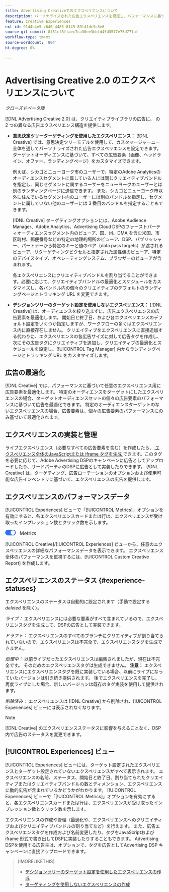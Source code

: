 ```yaml
---
title: Advertising Creativeでのエクスペリエンスについて
description: パーソナライズされた広告エクスペリエンスを設定し、パフォーマンスに基づいて広告要素を最適化する方法を説明します。
feature: Creative Experiences
exl-id: 91d4b4e5-c646-4485-8149-89f41dc9c3e6
source-git-commit: 8f81cf8ffaec7ca30ee3bbfd45d3577e75d77faf
workflow-type: tm+mt
source-wordcount: '804'
ht-degree: 0%

---
```


# Advertising Creative 2.0 のエクスペリエンスについて

*クローズドベータ版*

<!-- Revisit Description metadata -->

<!-- MORE -->

[!DNL Advertising Creative 2.0] は、クリエイティブライブラリの広告に、<!-- can use a single library only --> の 2 つの異なる広告エクスペリエンス構造を提供します。

* **意思決定ツリーターゲティングを使用したエクスペリエンス：** [!DNL Creative] では、意思決定ツリーモデルを使用して、カスタマージャーニー全体を通してパーソナライズされた広告エクスペリエンスを設定できます。 ターゲットオーディエンスに基づいて、すべての広告要素（画像、ヘッドライン、オファー、ランディングページ）をカスタマイズできます。

  例えば、シカゴとニューヨーク市のユーザーで、特定のAdobe Analyticsのオーディエンスセグメントに属している人には同じクリエイティブバンドルを指定し、同じセグメントに属するユーザーをニューヨークのユーザーとは別のランディングページに送信できます。 また、シカゴとニューヨーク市以外に住んでいるセグメント内のユーザーには別のバンドルを指定し、セグメントに属していない他のユーザーには 3 番目のバンドルを指定することもできます。

  [!DNL Creative] ターゲティングオプションには、Adobe Audience Manager、Adobe Analytics、Advertising Cloud DSPのファーストパーティオーディエンスセグメント内のビューア、国、州、DMA を含む米国、市区町村、郵便番号などの特定の地理的場所のビューア、DSP、パブリッシャー、パートナーから特定のキーと値のペア（data pass targets）が渡されるビューア、リターゲティングピクセルと指定された属性値のビューア、特定のデバイスタイプ、オペレーティングシステム、ブラウザーのビューアが含まれます。

  各エクスペリエンスにクリエイティブバンドルを割り当てることができます。必要に応じて、クリエイティブバンドルの最適化とスケジュールをカスタマイズし、各バンドル内の個々のクリエイティブのデフォルトのランディングページとトラッキング URL<!-- and any flexible attributes --> を変更できます。

* **デシジョンツリーのターゲット設定を使用しないエクスペリエンス：** [!DNL Creative] は、オーディエンスを絞り込まずに、広告エクスペリエンスの広告要素を最適化します。<!-- For first-party creatives, [!DNL Creative] serves the ads. --> 開始日と終了日、および各エクスペリエンスのデフォルト設定をいくつか指定しますが、ワークフローの多くはエクスペリエンス内に直接存在しません。 クリエイティブをエクスペリエンスに直接追加する代わりに、エクスペリエンスの各広告サイズに対して広告タグを作成し、次にその広告タグにクリエイティブを追加し、クリエイティブの最適化とスケジュールを設定し、[!UICONTROL Tag Manager] 内からランディングページとトラッキング URL をカスタマイズします。

## 広告の最適化

<!-- MORE -->
[!DNL Creative] では、パフォーマンスに基づいて任意のエクスペリエンス用に広告要素を最適化します。 特定のオーディエンスをターゲットにしたエクスペリエンスの場合、ターゲットオーディエンスセットの個々の広告要素のパフォーマンスに基づいて広告を最適化できます。 特定のオーディエンスターゲットのないエクスペリエンスの場合、広告要素は、個々の広告要素のパフォーマンスにのみ基づいて最適化されます。

## エクスペリエンスの実装と管理

ライブエクスペリエンス（必要なすべての広告要素を含む）を作成したら、[ エクスペリエンス全体のJavaScriptまたは iframe タグを生成 ](experience-tag-export.md) できます。このタグを必要に応じて、Adobe Advertising DSPのキャンペーンに広告としてアップロードしたり、サードパーティのDSPに広告として実装したりできます。 [!DNL Creative] は、ターゲティング、広告ローテーションのオプションおよび使用可能な広告インベントリに基づいて、エクスペリエンスの広告を提供します。

## エクスペリエンスのパフォーマンスデータ

[!UICONTROL Experiences] ビューで「[!UICONTROL Metrics]」オプションを有効にすると、各エクスペリエンスカードまたは行は、エクスペリエンスが受け取ったインプレッション数とクリック数を示します。

![ 指標オプション ](/help/creative/assets/metrics-option.png " 指標オプション ")

<!-- insert screen shot of Metrics option?  If not, then add instructions elsewhere -->

<!-- I don't see this as of 1/9; why only in the table view?   You can also add conversion columns in the table view. -->

[!UICONTROL Creative]/[!UICONTROL Experiences] ビューから、任意のエクスペリエンスの詳細なパフォーマンスデータを表示できます。 エクスペリエンス全体のパフォーマンスを監視するには、[!UICONTROL Custom Creative Report] を作成します。

<!--
You can [view detailed performance data for any experience](experience-performance-details.md) from the Creative > Experiences view. To monitor performance across your experiences, [create custom reports](/help/dsp/reports/report-create.md).
-->

## エクスペリエンスのステータス {#experience-statuses}

<!-- verify that these are all still the same -->

エクスペリエンスのステータスは自動的に設定されます（手動で設定する *deleted* を除く）。

*ライブ：* エクスペリエンスには必要な要素がすべて含まれているので、エクスペリエンスタグを生成して、DSPの広告として実装できます。<!-- A live experience may be scheduled to start in the future -->

*ドラフト：* エクスペリエンスのすべてのブランチにクリエイティブが割り当てられていないので、エクスペリエンスは不完全で、エクスペリエンスタグを生成できません。

*処理中：* 以前ライブだったエクスペリエンスは編集されましたが、現在は不完全です。 そのためのエクスペリエンスタグは生成できません。 **注意：** エクスペリエンスにエクスペリエンスタグを既に実装している場合、以前にライブになっていたバージョンは引き続き提供されます。 後でエクスペリエンスを完了し、再度ライブにした場合、新しいバージョンは既存のタグ実装を使用して提供されます。

*削除済み：* エクスペリエンスは [!DNL Creative] から削除され、[!UICONTROL Experiences] ビューには表示されなくなります。

>[!NOTE]
>
>[!DNL Creative] のエクスペリエンスステータスに影響を与えることなく、DSP内で広告のステータスを変更できます。

## [!UICONTROL Experiences] ビュー

[!UICONTROL Experiences] ビューには、ターゲット設定されたエクスペリエンスとターゲット設定されていないエクスペリエンスがすべて表示されます。 エクスペリエンスの名前、ステータス、開始日と終了日、割り当てられたクリエイティブまたはクリエイティブバンドルの数とディメンション、エクスペリエンスに動的広告が含まれているかどうかがわかります。 [!UICONTROL Experiences] ビューで「[!UICONTROL Metrics]」オプションを有効にすると、各エクスペリエンスカードまたは行は、エクスペリエンスが受け取ったインプレッション数とクリック数を示します。

エクスペリエンスの作成や管理（最適化や、エクスペリエンスへのクリエイティブおよびクリエイティブバンドルの割り当てなど）を行えます。 また、広告エクスペリエンスタグを作成および名前変更したり、タグをJavaScriptおよび iframe 形式で書き出してDSPに実装したりすることもできます。 Advertising DSPを使用する広告主は、オプションで、タグを広告としてAdvertising DSP キャンペーンに直接アップロードできます。

<!--
### Available actions

* [Download data within the view](experience-download-view.md)

        + [Assign and unassign creative bundles to a final node](/help/creative/experiences/experience-assign-creative-bundles.md)
* Experiences with decision tree targeting: [Create](/help/creative/experiences/experience-create-targeting.md) and [edit](/help/creative/experiences/experience-edit-targeting.md) experiences, [assign and unassign creative bundles](/help/creative/experiences/experience-assign-creative-bundles.md), [customize creative optimization and scheduling](/help/creative/experiences/experience-optimization-scheduling-targeting.md), and [customize the tracking URLs for creatives](/help/creative/experiences/experience-tracking-urls-targeting.md)

* Experiences without decision tree targeting: [Create](experience-create-no-targeting.md) and [edit](/help/creative/experiences/experience-edit-no-targeting.md)

* [Clone](experience-clone.md) an experience

* [Preview](experience-preview.md) an experience

* [Share a demo URL](experience-share-demo-url.md) for an experience

* [Export ad tags for an experience](experience-tag-export.md)

* [Delete](experience-delete.md) an experience

-->

<!-- You can add or remove labels for your experiences.-->

<!-- Add links to workflows once they're done -->

>[!MORELIKETHIS]
>
>* [ デシジョンツリーのターゲット設定を使用したエクスペリエンスの作成 ](experience-create-targeting.md)
>* [ ターゲティングを使用しないエクスペリエンスの作成 ](experience-create-no-targeting.md)

